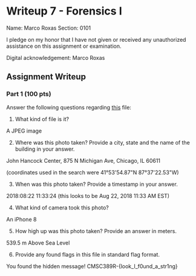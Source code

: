 # Writeup 7 - Forensics I

Name: Marco Roxas
Section: 0101

I pledge on my honor that I have not given or received any unauthorized assistance on this assignment or examination.

Digital acknowledgement: Marco Roxas

## Assignment Writeup

### Part 1 (100 pts)
Answer the following questions regarding [this](../image) file:

1. What kind of file is it?

A JPEG image

2. Where was this photo taken? Provide a city, state and the name of the building in your answer.

John Hancock Center, 875 N Michigan Ave, Chicago, IL 60611

(coordinates used in the search were 41°53'54.87"N 87°37'22.53"W)

3. When was this photo taken? Provide a timestamp in your answer.

2018:08:22 11:33:24 (this looks to be Aug 22, 2018 11:33 AM EST)

4. What kind of camera took this photo?

An iPhone 8

5. How high up was this photo taken? Provide an answer in meters.

539.5 m Above Sea Level

6. Provide any found flags in this file in standard flag format.

You found the hidden message! CMSC389R-{look_I_f0und_a_str1ng}
